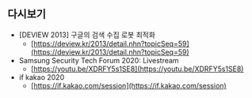 ## 다시보기

- [DEVIEW 2013] 구글의 검색 수집 로봇 최적화
    - [https://deview.kr/2013/detail.nhn?topicSeq=59](https://deview.kr/2013/detail.nhn?topicSeq=59)
- Samsung Security Tech Forum 2020: Livestream
    - [https://youtu.be/XDRFY5s1SE8](https://youtu.be/XDRFY5s1SE8)
- if kakao 2020
    - [https://if.kakao.com/session](https://if.kakao.com/session)